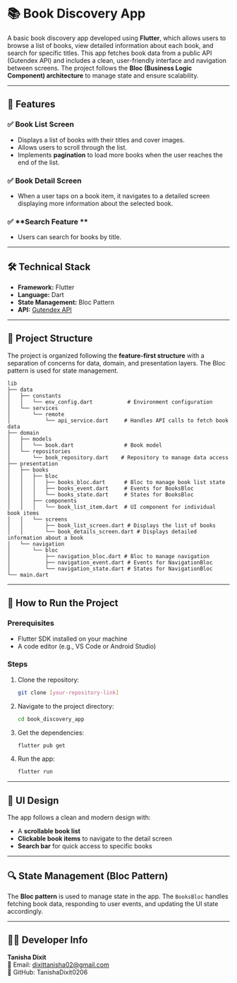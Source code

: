 # 📚 Book Discovery App

A basic book discovery app developed using **Flutter**, which allows users to browse a list of books, view detailed information about each book, and search for specific titles. This app fetches book data from a public API (Gutendex API) and includes a clean, user-friendly interface and navigation between screens. The project follows the **Bloc (Business Logic Component) architecture** to manage state and ensure scalability.

---

## 🎯 **Features**

### ✅ **Book List Screen**
- Displays a list of books with their titles and cover images.
- Allows users to scroll through the list.
- Implements **pagination** to load more books when the user reaches the end of the list.

### ✅ **Book Detail Screen**
- When a user taps on a book item, it navigates to a detailed screen displaying more information about the selected book.

### ✅ **Search Feature **
- Users can search for books by title.

---

## 🛠️ **Technical Stack**
- **Framework:** Flutter
- **Language:** Dart
- **State Management:** Bloc Pattern
- **API:** [Gutendex API](https://gutendex.com/books/)

---

## 📁 **Project Structure**
The project is organized following the **feature-first structure** with a separation of concerns for data, domain, and presentation layers. The Bloc pattern is used for state management.

```
lib
├── data
│   ├── constants
│   │   └── env_config.dart           # Environment configuration
│   └── services
│       └── remote
│           └── api_service.dart     # Handles API calls to fetch book data
├── domain
│   ├── models
│   │   └── book.dart                # Book model
│   └── repositories
│       └── book_repository.dart    # Repository to manage data access
├── presentation
│   ├── books
│   │   ├── bloc
│   │   │   ├── books_bloc.dart      # Bloc to manage book list state
│   │   │   ├── books_event.dart     # Events for BooksBloc
│   │   │   └── books_state.dart     # States for BooksBloc
│   │   ├── components
│   │   │   └── book_list_item.dart  # UI component for individual book items
│   │   └── screens
│   │       ├── book_list_screen.dart # Displays the list of books
│   │       └── book_details_screen.dart # Displays detailed information about a book
│   └── navigation
│       └── bloc
│           ├── navigation_bloc.dart # Bloc to manage navigation
│           ├── navigation_event.dart # Events for NavigationBloc
│           └── navigation_state.dart # States for NavigationBloc
└── main.dart
```

---

## 🚀 **How to Run the Project**

### Prerequisites
- Flutter SDK installed on your machine
- A code editor (e.g., VS Code or Android Studio)

### Steps
1. Clone the repository:
   ```bash
   git clone [your-repository-link]
   ```
2. Navigate to the project directory:
   ```bash
   cd book_discovery_app
   ```
3. Get the dependencies:
   ```bash
   flutter pub get
   ```
4. Run the app:
   ```bash
   flutter run
   ```

---

## 🎨 **UI Design**
The app follows a clean and modern design with:
- A **scrollable book list**
- **Clickable book items** to navigate to the detail screen
- **Search bar** for quick access to specific books

---

## 🔍 **State Management (Bloc Pattern)**
The **Bloc pattern** is used to manage state in the app. The `BooksBloc` handles fetching book data, responding to user events, and updating the UI state accordingly.


---


## 👩‍💻 **Developer Info**
**Tanisha Dixit**  
📧 Email: dixittanisha02@gmail.com  
🔗 GitHub: TanishaDixit0206

